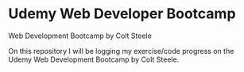 # Udemy Web Developer Bootcamp
Web Development Bootcamp by Colt Steele

On this repository I will be logging my exercise/code progress on the Udemy Web Development Bootcamp by Colt Steele.
